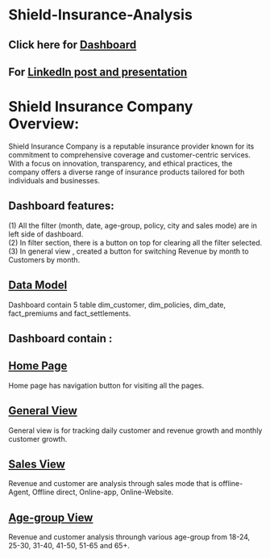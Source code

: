 # Shield-Insurance-Analysis

## Click here for [Dashboard](https://app.powerbi.com/view?r=eyJrIjoiYjlkYTFmNDAtODMzMS00ZDIyLTkxODUtZmMwOGMyMDNlMGY2IiwidCI6ImM2ZTU0OWIzLTVmNDUtNDAzMi1hYWU5LWQ0MjQ0ZGM1YjJjNCJ9)

## For [LinkedIn post  and  presentation](https://www.linkedin.com/feed/update/urn:li:activity:7158746226895548416/)


# Shield Insurance Company Overview:

Shield Insurance Company is a reputable insurance provider known for its commitment to comprehensive coverage and customer-centric services. With a focus on innovation, transparency, and ethical practices, the company offers a diverse range of insurance products tailored for both individuals and businesses.

## Dashboard features:
(1) All the filter (month, date, age-group, policy, city and sales mode) are in left side of dashboard.<br>
(2) In filter section, there is a button on top for clearing all the filter selected.<br>
(3) In general view , created a button for switching Revenue by month to Customers by month.<br>

## [Data Model](https://github.com/Akash-Sureshbabu/Shield-Insurance-Analysis/blob/main/Data%20Model.pdf)
Dashboard contain 5 table dim_customer, dim_policies, dim_date, fact_premiums and fact_settlements.

## Dashboard contain :

## [Home Page](https://github.com/Akash-Sureshbabu/Shield-Insurance-Analysis/blob/main/Home%20Page.pdf)
Home page has navigation button for visiting all the pages.

## [General View](https://github.com/Akash-Sureshbabu/Shield-Insurance-Analysis/blob/main/General%20View.pdf)
General view is for tracking daily customer and revenue growth and monthly customer growth.  

## [Sales View](https://github.com/Akash-Sureshbabu/Shield-Insurance-Analysis/blob/main/Sales%20mode%20View.pdf) 
Revenue and customer are analysis through sales mode that is offline-Agent, Offline direct, Online-app, Online-Website.

## [Age-group View](https://github.com/Akash-Sureshbabu/Shield-Insurance-Analysis/blob/main/Age%20group%20view.pdf)
Revenue and customer analysis throungh various age-group from 18-24, 25-30, 31-40, 41-50, 51-65 and 65+.


